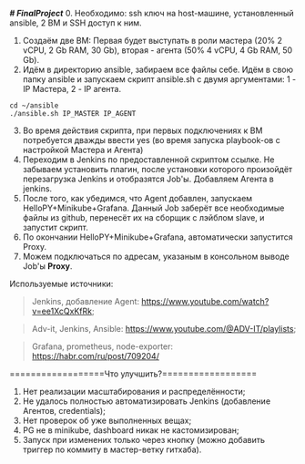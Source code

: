 ***# FinalProject***
0. Необходимо: ssh ключ на host-машине, установленный ansible, 2 ВМ и SSH доступ к ним.
1. Создаём две ВМ: Первая будет выступать в роли мастера (20% 2 vCPU, 2 Gb RAM, 30 Gb), вторая - агента (50% 4 vCPU, 4 Gb RAM, 50 Gb). 
2. Идём в директорию ansible, забираем все файлы себе. Идём в свою папку ansible и запускаем скрипт ansible.sh с двумя аргументами: 1 - IP Мастера, 2 - IP агента.
```
cd ~/ansible
./ansible.sh IP_MASTER IP_AGENT
```
3. Во время действия скрипта, при первых подключениях к ВМ потребуется дважды ввести yes (во время запуска playbook-ов с настройкой Мастера и Агента)
4. Переходим в Jenkins по предоставленной скриптом ссылке. Не забываем установить плагин, после установки которого произойдёт перезагрузка Jenkins и отобразятся Job'ы. Добавляем Агента в jenkins.
5. После того, как убедимся, что Agent добавлен, запускаем HelloPY+Minikube+Grafana. Данный Job заберёт все необходимые файлы из github, перенесёт их на сборщик с лэйблом slave, и запустит скрипт.
6. По окончании HelloPY+Minikube+Grafana, автоматически запустится Proxy.
7. Можем подключаться по адресам, указаным в консольном выводе Job'ы **Proxy**.

Используемые источники:
>Jenkins, добавление Agent: https://www.youtube.com/watch?v=ee1XcQxKfRk;

>Adv-it, Jenkins, Ansible: https://www.youtube.com/@ADV-IT/playlists;

>Grafana, prometheus, node-exporter: https://habr.com/ru/post/709204/

==================Что улучшить?==================

1. Нет реализации масштабирования и распределённости;
2. Не удалось полностью автоматизировать Jenkins (добавление Агентов, credentials);
3. Нет проверок об уже выполненных вещах;
4. PG не в minikube, dashboard никак не кастомизирован;
5. Запуск при изменених только через кнопку (можно добавить триггер по коммиту в мастер-ветку гитхаба).
